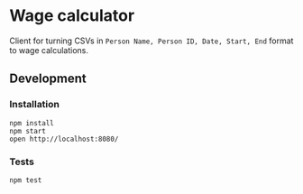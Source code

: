 # Wage calculator

Client for turning CSVs in `Person Name, Person ID, Date, Start, End` format to wage calculations.

## Development

### Installation

```
npm install
npm start
open http://localhost:8080/
```
### Tests

`npm test`


